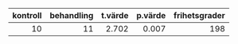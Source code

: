 | kontroll| behandling| t.värde| p.värde| frihetsgrader|
|--------:|----------:|-------:|-------:|-------------:|
|       10|         11|   2.702|   0.007|           198|
